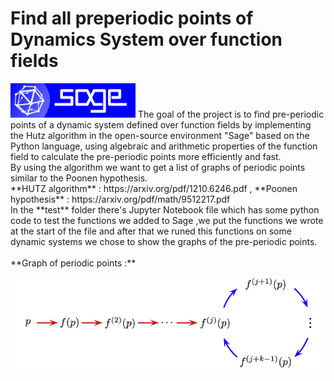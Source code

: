 # Find all preperiodic points of Dynamics System over function fields
<img src="images/logo_sagemath+icon_oldstyle.png" width=200> 
The goal of the project is to find pre-periodic points of a dynamic system defined over function fields by implementing the Hutz algorithm in the open-source environment "Sage" based on the Python language, using algebraic and arithmetic properties of the function field to calculate the pre-periodic points more efficiently and fast. </br> 
By using the algorithm we want to get a list of graphs of periodic points similar to the Poonen hypothesis.
</br>
**HUTZ algorithm** : https://arxiv.org/pdf/1210.6246.pdf ,
**Poonen hypothesis** : https://arxiv.org/pdf/math/9512217.pdf
<br/>
In the **test** folder there's Jupyter Notebook file which has some python code to test the functions we added to Sage ,we put the functions we wrote at the start of the file and after that we runed this functions on some dynamic systems we chose to show the graphs of the pre-periodic points.  
<br/>

<br/>
**Graph of periodic points :** 
<br/>

![](images/pre-periodic-graph.png)
